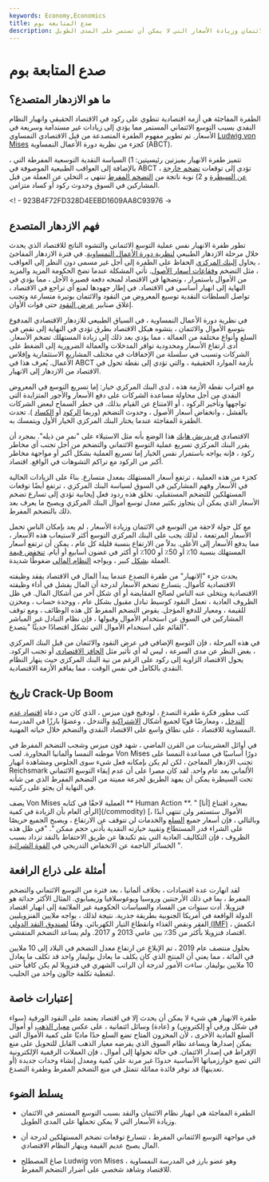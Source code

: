 ```yaml
---
keywords: Economy,Economics
title: صدع المتابعة بوم
description: الطفرة المفاجئة هي انهيار نظام الائتمان والنقد بسبب التوسع المستمر في الائتمان وزيادة الأسعار التي لا يمكن أن تستمر على المدى الطويل.
---
```


# صدع المتابعة بوم
## ما هو الازدهار المتصدع؟

الطفرة المفاجئة هي أزمة اقتصادية تنطوي على ركود في الاقتصاد الحقيقي وانهيار النظام النقدي بسبب التوسع الائتماني المستمر مما يؤدي إلى زيادات غير مستدامة وسريعة في الأسعار. تم تطوير مفهوم الطفرة المتصدعة من قبل الاقتصادي النمساوي [Ludwig von Mises](/ludwig-von-mises) كجزء من نظرية دورة الأعمال النمساوية (ABCT).

تتميز طفرة الانهيار بميزتين رئيسيتين: 1) السياسة النقدية التوسعية المفرطة التي ، بالإضافة إلى العواقب الطبيعية الموصوفة في ABCT ، تؤدي إلى توقعات [تضخم خارجة عن السيطرة](/inflation) و 2) نوبة ناتجة من [التضخم المفرط](/hyperinflation) تنتهي بـ التخلي عن العملة من قبل المشاركين في السوق وحدوث ركود أو كساد متزامن.

<! - 923B4F72FD328D4EEBD1609AA8C93976 ->

## فهم الازدهار المتصدع

تطور طفرة الانهيار نفس عملية التوسع الائتماني والتشوه الناتج للاقتصاد الذي يحدث خلال مرحلة الازدهار الطبيعي [لنظرية دورة الأعمال النمساوية](/austrian_school). في فترة الازدهار المفاجئ ، يحاول [البنك المركزي](/centralbank) الحفاظ على الطفرة إلى أجل غير مسمى دون النظر إلى العواقب ، مثل التضخم [وفقاعات أسعار الأصول](/bubble). تأتي المشكلة عندما تضخ الحكومة المزيد والمزيد من الأموال باستمرار ، وتضخها في الاقتصاد لمنحه دفعة قصيرة الأجل ، مما يؤدي في النهاية إلى انهيار أساسي في الاقتصاد. في إطار جهودها لمنع أي تراجع في الاقتصاد ، تواصل السلطات النقدية توسيع المعروض من النقود والائتمان بوتيرة متسارعة وتجنب إغلاق صنابير [عرض النقود](/moneysupply) حتى فوات الأوان.

في نظرية دورة الأعمال النمساوية ، في السياق الطبيعي للازدهار الاقتصادي المدفوع بتوسع الأموال والائتمان ، يتشوه هيكل الاقتصاد بطرق تؤدي في النهاية إلى نقص في السلع وأنواع مختلفة من العمالة ، مما يؤدي بعد ذلك إلى زيادة المستهلك تضخم الأسعار. أدى ارتفاع الأسعار ومحدودية توافر المدخلات والعمالة الضرورية إلى الضغط على الشركات وتسبب في سلسلة من الإخفاقات في مختلف المشاريع الاستثمارية وإفلاس الأعمال. يُعرف هذا في ABCT بأزمة الموارد الحقيقية ، والتي تؤدي إلى نقطة تحول في الاقتصاد من الازدهار إلى الانهيار.

مع اقتراب نقطة الأزمة هذه ، لدى البنك المركزي خيار: إما تسريع التوسع في المعروض النقدي من أجل محاولة مساعدة الشركات على دفع الأسعار والأجور المتزايدة التي تواجهها وتأخير الركود ، أو الامتناع عن القيام بذلك. في خطر السماح لبعض الشركات بالفشل ، وانخفاض أسعار الأصول ، وحدوث التضخم (وربما [الركود](/recession) أو [الكساد](/depression) ). تحدث الطفرة المفاجئة عندما يختار البنك المركزي الخيار الأول ويتمسك به.

الاقتصادي [فريدريش هايك](/friedrich-hayek) هذا الوضع بأنه مثل الاستيلاء على "نمر من ذيله". بمجرد أن يقرر البنك المركزي تسريع عملية التوسع الائتماني والتضخم من أجل تجنب أي مخاطر ركود ، فإنه يواجه باستمرار نفس الخيار إما تسريع العملية بشكل أكبر أو مواجهة مخاطر أكبر من الركود مع تراكم التشوهات في الواقع. اقتصاد.

كجزء من هذه العملية ، ترتفع أسعار المستهلك بمعدل متسارع. بناءً على الزيادات الحالية في الأسعار وفهم المشاركين في السوق لسياسة البنك المركزي ، ترتفع أيضًا توقعات المستهلكين للتضخم المستقبلي. تخلق هذه ردود فعل إيجابية تؤدي إلى تسارع تضخم الأسعار الذي يمكن أن يتجاوز بكثير معدل توسع أموال البنك المركزي ويصبح ما يعرف بعد ذلك بالتضخم المفرط.

مع كل جولة لاحقة من التوسع في الائتمان وزيادة الأسعار ، لم يعد بإمكان الناس تحمل الأسعار المرتفعة ، لذلك يجب على البنك المركزي التوسع أكثر لاستيعاب هذه الأسعار ، مما يدفع الأسعار إلى الأعلى. بدلاً من الارتفاع بنسبة قليلة كل عام ، يمكن أن ترتفع أسعار المستهلك بنسبة 10٪ أو 50٪ أو 100٪ أو أكثر في غضون أسابيع أو أيام. [تنخفض قيمة](/depreciation) العملة [بشكل](/currency) كبير ، ويواجه [النظام المالي](/financial-system) ضغوطًا شديدة.

يحدث جزء "الانهيار" من طفرة التصدع عندما يبدأ المال في الاقتصاد يفقد وظيفته الاقتصادية كأموال. يتسارع تضخم الأسعار لدرجة أن المال يفشل في أداء وظيفته الاقتصادية ويتخلى عنه الناس لصالح المقايضة أو أي شكل آخر من أشكال المال. في ظل الظروف العادية ، تعمل النقود كوسيط تبادل مقبول بشكل عام ، ووحدة حساب ، ومخزن للقيمة ، ومعيار للدفع المؤجل. يقوض التضخم المفرط كل هذه الوظائف ، ومع توقف المشاركين في السوق عن استخدام الأموال وقبولها ، فإن نظام التبادل غير المباشر القائم على استخدام الأموال التي تشكل اقتصادًا حديثًا "يتصدع".

في هذه المرحلة ، فإن التوسع الإضافي في عرض النقود والائتمان من قبل البنك المركزي ، بغض النظر عن مدى السرعة ، ليس له أي تأثير مثل [الحافز الاقتصادي](/economic-stimulus) أو تجنب الركود. يحول الاقتصاد الزاوية إلى ركود على الرغم من نية البنك المركزي حيث ينهار النظام النقدي بالكامل في نفس الوقت ، مما يفاقم الأزمة الاقتصادية.

## تاريخ Crack-Up Boom

كتب مطور فكرة طفرة التصدع ، لودفيج فون ميزس ، الذي كان من دعاة [اقتصاد عدم التدخل](/laissezfaire) ، ومعارضًا قويًا لجميع أشكال [الاشتراكية](/socialism) والتدخل ، وعضوًا بارزًا في المدرسة النمساوية للاقتصاد ، على نطاق واسع على الاقتصاد النقدي والتضخم خلال حياته المهنية.

في أوائل العشرينيات من القرن الماضي ، شهد فون ميزس وشجب التضخم المفرط في موطنه النمسا وألمانيا المجاورة. لعب Von Mises دورًا أساسيًا في مساعدة النمسا على تجنب الازدهار المفاجئ ، لكن لم يكن بإمكانه فعل شيء سوى الجلوس ومشاهدة انهيار Reichsmark الألماني بعد عام واحد. لقد كان مصرا على أن عدم إبقاء التوسع الائتماني تحت السيطرة يمكن أن يمهد الطريق لجرعة مميتة من التضخم المفرط الذي من شأنه في النهاية أن يجثو على ركبتيه.

يصف Von Mises العملية لاحقًا في كتابه ** Human Action **. " [أنا] بمجرد اقتناع الرأي العام بأن الزيادة في كمية](/commodity) [الأموال ستستمر ولن تنتهي أبدًا ، وبالتالي ، فإن أسعار جميع [السلع](/commodity) والخدمات لن تتوقف عن الارتفاع ، ويصبح الجميع حريصًا على الشراء قدر المستطاع وتقييد حيازته النقدية بأدنى حجم ممكن ". "في ظل هذه الظروف ، فإن التكاليف العادية التي يتم تكبدها عن طريق الاحتفاظ بالنقد تزداد بسبب الخسائر الناجمة عن الانخفاض التدريجي في [القوة الشرائية](/purchasingpower) ".

## أمثلة على ذراع الرافعة

لقد انهارت عدة اقتصادات ، بخلاف ألمانيا ، بعد فترة من التوسع الائتماني والتضخم المفرط ، بما في ذلك الأرجنتين وروسيا ويوغوسلافيا وزيمبابوي. المثال الأكثر حداثة هو فنزويلا. أدت سنوات من الفساد والسياسات الحكومية غير الملائمة إلى انهيار اقتصاد الدولة الواقعة في أمريكا الجنوبية بطريقة جذرية. نتيجة لذلك ، يواجه ملايين الفنزويليين الفقر ونقص الغذاء وانقطاع التيار الكهربائي. وفقًا [لصندوق النقد الدولي (IMF)](/imf) ، انكمش اقتصاد فنزويلا بأكثر من 35٪ بين عامي 2013 و 2017. ولم يساعد التضخم المتفشي.

بحلول منتصف عام 2019 ، تم الإبلاغ عن ارتفاع معدل التضخم في البلاد إلى 10 ملايين في المائة ، مما يعني أن المنتج الذي كان يكلف ما يعادل بوليفار واحد قد تكلف ما يعادل 10 ملايين بوليفار. ساءت الأمور لدرجة أن الراتب الشهري في فنزويلا لم يكن كافياً حتى لتغطية تكلفة جالون واحد من الحليب.

## إعتبارات خاصة

طفرة الانهيار هي شيء لا يمكن أن يحدث إلا في اقتصاد يعتمد على النقود الورقية (سواء في شكل ورقي أو إلكتروني) و (عادة) وسائل ائتمانية ، على عكس [معيار الذهب](/goldstandard) أو أموال السلع المادية الأخرى ، لأن المخزون المتاح تضع السلع حدًا ماديًا على كمية الأموال التي يمكن إصدارها ويساعد نظام السوق الذي يفرضه معيار الذهب القابل للتحويل على منع الإفراط في إصدار الائتمان. في حالة تحولها إلى أموال ، فإن العملات الرقمية الإلكترونية التي تضع خوارزمياتها الأساسية حدودًا غير مرنة على كمية ومعدل إنشاء وحدات جديدة (أو تعدينها) قد توفر فائدة مماثلة تتمثل في منع التضخم المفرط وطفرة التصدع.

## يسلط الضوء

- الطفرة المفاجئة هي انهيار نظام الائتمان والنقد بسبب التوسع المستمر في الائتمان وزيادة الأسعار التي لا يمكن تحملها على المدى الطويل.

- في مواجهة التوسع الائتماني المفرط ، تتسارع توقعات تضخم المستهلكين لدرجة أن المال يصبح عديم القيمة وينهار النظام الاقتصادي.

- صاغ المصطلح Ludwig von Mises ، وهو عضو بارز في المدرسة النمساوية للاقتصاد وشاهد شخصي على أضرار التضخم المفرط.

